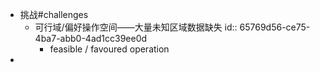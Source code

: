 - 挑战#challenges
	- 可行域/偏好操作空间——大量未知区域数据缺失
	  id:: 65769d56-ce75-4ba7-abb0-4ad1cc39ee0d
		- feasible / favoured operation
-